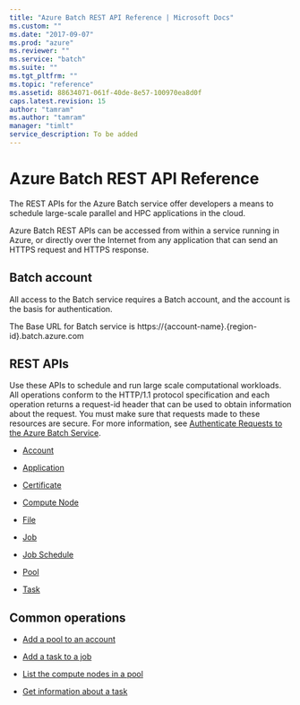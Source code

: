 ```yaml
---
title: "Azure Batch REST API Reference | Microsoft Docs"
ms.custom: ""
ms.date: "2017-09-07"
ms.prod: "azure"
ms.reviewer: ""
ms.service: "batch"
ms.suite: ""
ms.tgt_pltfrm: ""
ms.topic: "reference"
ms.assetid: 88634071-061f-40de-8e57-100970ea8d0f
caps.latest.revision: 15
author: "tamram"
ms.author: "tamram"
manager: "timlt"
service_description: To be added
---
```

# Azure Batch REST API Reference
  The REST APIs for the Azure Batch service offer developers a means to schedule large-scale parallel and HPC applications in the cloud.  
  
 Azure Batch REST APIs can be accessed from within a service running in Azure, or directly over the Internet from any application that can send an HTTPS request and HTTPS response.  
  
## Batch account  
 All access to the Batch service requires a Batch account, and the account is the basis for authentication.  
  
 The Base URL for Batch service is https://{account-name}.{region-id}.batch.azure.com  
  
## REST APIs  
 Use these APIs to schedule and run large scale computational workloads. All operations conform to the HTTP/1.1 protocol specification and each operation returns a request-id header that can be used to obtain information about the request. You must make sure that requests made to these resources are secure. For more information, see [Authenticate Requests to the Azure Batch Service](../batchservice/authenticate-requests-to-the-azure-batch-service.md).  
  
-   [Account](/rest/api/batchservice/account)  
  
-   [Application](/rest/api/batchservice/application) 

-   [Certificate](/rest/api/batchservice/certificate) 
 
-   [Compute Node](/rest/api/batchservice/computenode) 

-   [File](/rest/api/batchservice/file)    
  
-   [Job](/rest/api/batchservice/job)  
  
-   [Job Schedule](/rest/api/batchservice/jobschedule)
  
-   [Pool](/rest/api/batchservice/pool)  
  
-   [Task](/rest/api/batchservice/task)  
   
  
## Common operations  
  
-   [Add a pool to an account](/rest/api/batchservice/pool/add)  
  
-   [Add a task to a job](/rest/api/batchservice/task/add)  
  
-   [List the compute nodes in a pool](/rest/api/batchservice/computenode/list)  
  
-   [Get information about a task](/rest/api/batchservice/task/get)  
  
  